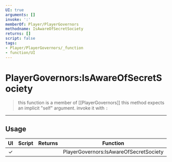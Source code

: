 ```yaml
---
UI: true
arguments: []
invoke: ':'
memberOf: Player/PlayerGovernors
methodname: IsAwareOfSecretSociety
returns: []
script: false
tags:
- Player/PlayerGovernors/_function
- function/UI
---
```

# PlayerGovernors:IsAwareOfSecretSociety
> this function is a member of [[PlayerGovernors]]
> this method expects an implicit "self" argument. invoke it with `:`
-----
## Usage
|  UI | Script | Returns | Function | Arguments |
|:---:|:------:|-------:|:--------:|:---------|
|✓| ||PlayerGovernors:IsAwareOfSecretSociety||
